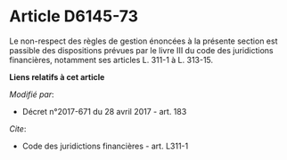 # Article D6145-73

Le non-respect des règles de gestion énoncées à la présente section est passible des dispositions prévues par le livre III du
code des juridictions financières, notamment ses articles L. 311-1 à    L. 313-15.

**Liens relatifs à cet article**

_Modifié par_:

  - Décret n°2017-671 du 28 avril 2017 - art. 183

_Cite_:

  - Code des juridictions financières - art. L311-1
